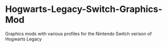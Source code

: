# Hogwarts-Legacy-Switch-Graphics-Mod
Graphics mods with various profiles for the Nintendo Switch verison of Hogwarts Legacy
